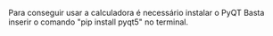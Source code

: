 Para conseguir usar a calculadora é necessário instalar o PyQT
Basta inserir o comando "pip install pyqt5" no terminal.
